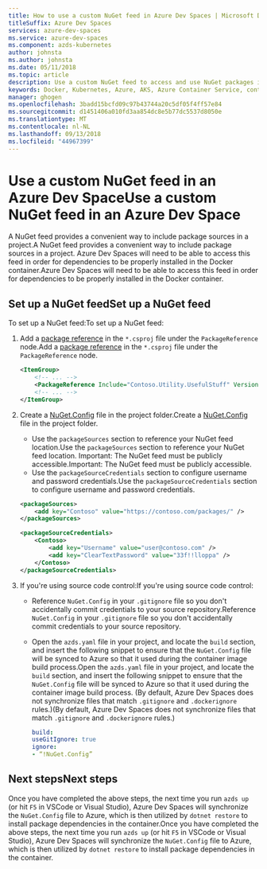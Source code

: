 ```yaml
---
title: How to use a custom NuGet feed in Azure Dev Spaces | Microsoft Docs
titleSuffix: Azure Dev Spaces
services: azure-dev-spaces
ms.service: azure-dev-spaces
ms.component: azds-kubernetes
author: johnsta
ms.author: johnsta
ms.date: 05/11/2018
ms.topic: article
description: Use a custom NuGet feed to access and use NuGet packages in an Azure Dev Space.
keywords: Docker, Kubernetes, Azure, AKS, Azure Container Service, containers
manager: ghogen
ms.openlocfilehash: 3badd15bcfd09c97b43744a20c5df05f4ff57e84
ms.sourcegitcommit: d1451406a010fd3aa854dc8e5b77dc5537d8050e
ms.translationtype: MT
ms.contentlocale: nl-NL
ms.lasthandoff: 09/13/2018
ms.locfileid: "44967399"
---
```

#  <a name="use-a-custom-nuget-feed-in-an-azure-dev-space"></a><span data-ttu-id="7c1bd-104">Use a custom NuGet feed in an Azure Dev Space</span><span class="sxs-lookup"><span data-stu-id="7c1bd-104">Use a custom NuGet feed in an Azure Dev Space</span></span>

<span data-ttu-id="7c1bd-105">A NuGet feed provides a convenient way to include package sources in a project.</span><span class="sxs-lookup"><span data-stu-id="7c1bd-105">A NuGet feed provides a convenient way to include package sources in a project.</span></span> <span data-ttu-id="7c1bd-106">Azure Dev Spaces will need to be able to access this feed in order for dependencies to be properly installed in the Docker container.</span><span class="sxs-lookup"><span data-stu-id="7c1bd-106">Azure Dev Spaces will need to be able to access this feed in order for dependencies to be properly installed in the Docker container.</span></span>

## <a name="set-up-a-nuget-feed"></a><span data-ttu-id="7c1bd-107">Set up a NuGet feed</span><span class="sxs-lookup"><span data-stu-id="7c1bd-107">Set up a NuGet feed</span></span>

<span data-ttu-id="7c1bd-108">To set up a NuGet feed:</span><span class="sxs-lookup"><span data-stu-id="7c1bd-108">To set up a NuGet feed:</span></span>
1. <span data-ttu-id="7c1bd-109">Add a [package reference](https://docs.microsoft.com/en-us/nuget/consume-packages/package-references-in-project-files) in the `*.csproj` file under the `PackageReference` node.</span><span class="sxs-lookup"><span data-stu-id="7c1bd-109">Add a [package reference](https://docs.microsoft.com/en-us/nuget/consume-packages/package-references-in-project-files) in the `*.csproj` file under the `PackageReference` node.</span></span>

   ```xml
   <ItemGroup>
       <!-- ... -->
       <PackageReference Include="Contoso.Utility.UsefulStuff" Version="3.6.0" />
       <!-- ... -->
   </ItemGroup>
   ```

2. <span data-ttu-id="7c1bd-110">Create a [NuGet.Config](https://docs.microsoft.com/en-us/nuget/reference/nuget-config-file) file in the project folder.</span><span class="sxs-lookup"><span data-stu-id="7c1bd-110">Create a [NuGet.Config](https://docs.microsoft.com/en-us/nuget/reference/nuget-config-file) file in the project folder.</span></span>
     * <span data-ttu-id="7c1bd-111">Use the `packageSources` section to reference your NuGet feed location.</span><span class="sxs-lookup"><span data-stu-id="7c1bd-111">Use the `packageSources` section to reference your NuGet feed location.</span></span> <span data-ttu-id="7c1bd-112">Important: The NuGet feed must be publicly accessible.</span><span class="sxs-lookup"><span data-stu-id="7c1bd-112">Important: The NuGet feed must be publicly accessible.</span></span>
     * <span data-ttu-id="7c1bd-113">Use the `packageSourceCredentials` section to configure username and password credentials.</span><span class="sxs-lookup"><span data-stu-id="7c1bd-113">Use the `packageSourceCredentials` section to configure username and password credentials.</span></span> 

   ```xml
   <packageSources>
       <add key="Contoso" value="https://contoso.com/packages/" />
   </packageSources>

   <packageSourceCredentials>
       <Contoso>
           <add key="Username" value="user@contoso.com" />
           <add key="ClearTextPassword" value="33f!!lloppa" />
       </Contoso>
   </packageSourceCredentials>
   ```

3. <span data-ttu-id="7c1bd-114">If you're using source code control:</span><span class="sxs-lookup"><span data-stu-id="7c1bd-114">If you're using source code control:</span></span>
    - <span data-ttu-id="7c1bd-115">Reference `NuGet.Config` in your `.gitignore` file so you don't accidentally commit credentials to your source repository.</span><span class="sxs-lookup"><span data-stu-id="7c1bd-115">Reference `NuGet.Config` in your `.gitignore` file so you don't accidentally commit credentials to your source repository.</span></span>
    - <span data-ttu-id="7c1bd-116">Open the `azds.yaml` file in your project, and locate the `build` section, and insert the following snippet to ensure that the `NuGet.Config` file will be synced to Azure so that it used during the container image build process.</span><span class="sxs-lookup"><span data-stu-id="7c1bd-116">Open the `azds.yaml` file in your project, and locate the `build` section, and insert the following snippet to ensure that the `NuGet.Config` file will be synced to Azure so that it used during the container image build process.</span></span> <span data-ttu-id="7c1bd-117">(By default, Azure Dev Spaces does not synchronize files that match `.gitignore` and `.dockerignore` rules.)</span><span class="sxs-lookup"><span data-stu-id="7c1bd-117">(By default, Azure Dev Spaces does not synchronize files that match `.gitignore` and `.dockerignore` rules.)</span></span>

        ```yaml
        build:
        useGitIgnore: true
        ignore:
        - “!NuGet.Config”
        ```


## <a name="next-steps"></a><span data-ttu-id="7c1bd-118">Next steps</span><span class="sxs-lookup"><span data-stu-id="7c1bd-118">Next steps</span></span>

<span data-ttu-id="7c1bd-119">Once you have completed the above steps, the next time you run `azds up` (or hit `F5` in VSCode or Visual Studio), Azure Dev Spaces will synchronize the `NuGet.Config` file to Azure, which is then utilized by `dotnet restore` to install package dependencies in the container.</span><span class="sxs-lookup"><span data-stu-id="7c1bd-119">Once you have completed the above steps, the next time you run `azds up` (or hit `F5` in VSCode or Visual Studio), Azure Dev Spaces will synchronize the `NuGet.Config` file to Azure, which is then utilized by `dotnet restore` to install package dependencies in the container.</span></span>

